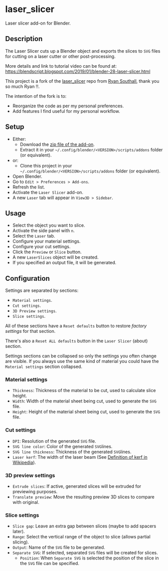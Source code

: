 # laser_slicer

Laser slicer add-on for Blender.


## Description

The Laser Slicer cuts up a Blender object and exports the slices to `SVG` files for cutting on a laser cutter or other post-processing.

More details and link to tutorial video can be found at: https://blendscript.blogspot.com/2019/01/blender-28-laser-slicer.html

This project is a fork of the [laser_slicer](https://github.com/rgsouthall/laser_slicer) repo from [Ryan Southall](https://github.com/rgsouthall), thank you so much Ryan !!.

The intention of the fork is to:

* Reorganize the code as per my personal preferences.
* Add features I find useful for my personal workflow.

## Setup

* Either:
  * Download the [zip file of the add-on](https://github.com/clvLabs/laser_slicer/archive/refs/heads/master.zip).
  * Extract it in your `~/.config/blender/<VERSION>/scripts/addons` folder (or equivalent).
* or:
  * Clone this project in your `~/.config/blender/<VERSION>/scripts/addons` folder (or equivalent).
* Open Blender.
* Go to `Edit > Preferences > Add-ons`.
* Refresh the list.
* Activate the `Laser Slicer` add-on.
* A new `Laser` tab will appear in `View3D > Sidebar`.

## Usage

* Select the object you want to slice.
* Activate the side panel with `n`.
* Select the `Laser` tab.
* Configure your material settings.
* Configure your cut settings.
* Click the `Preview` or `Slice` button.
* A new `LaserSlices` object will be created.
* If you specified an output file, it will be generated.

## Configuration

Settings are separated by sections:

* `Material settings`.
* `Cut settings`.
* `3D Preview settings`.
* `Slice settings`.

All of these sections have a `Reset defaults` button to restore _factory settings_ for that section.

There's also a `Reset ALL defaults` button in the `Laser Slicer` (about) section.

Settings sections can be collapsed so only the settings you often change are visible. If you always use the same kind of material you could have the `Material settings` section collapsed.

### Material settings

* `Thickness`: Thickness of the material to be cut, used to calculate slice height.
* `Width`: Width of the material sheet being cut, used to generate the `SVG` file.
* `Height`: Height of the material sheet being cut, used to generate the `SVG` file.

### Cut settings

* `DPI`: Resolution of the generated `SVG` file.
* `SVG line color`: Color of the generated `SVG`lines.
* `SVG line thickness`: Thickness of the generated `SVG`lines.
* `Laser kerf`: The width of the laser beam (See [Definition of kerf in Wikipedia](https://en.wikipedia.org/wiki/Saw#Terminology)).

### 3D preview settings

* `Extrude slices`: If active, generated slices will be extruded for previewing purposes.
* `Translate preview`: Move the resulting preview 3D slices to compare with original.

### Slice settings

* `Slice gap`: Leave an extra gap between slices (maybe to add spacers later).
* `Range`: Select the vertical range of the object to slice (allows partial slicing).
* `Output`: Name of the `SVG` file to be generated.
* `Separate SVG`: If selected, separated `SVG` files will be created for slices.
  * `Position`: When `Separate SVG` is selected the position of the slice in the `SVG` file can be specified.
